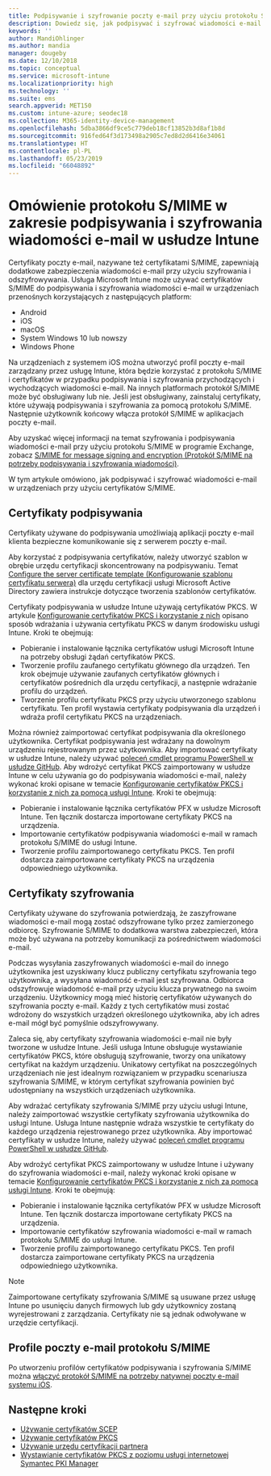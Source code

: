 ```yaml
---
title: Podpisywanie i szyfrowanie poczty e-mail przy użyciu protokołu S/MIME — Microsoft Intune — Azure | Micrososft Docs
description: Dowiedz się, jak podpisywać i szyfrować wiadomości e-mail w urządzeniach za pomocą certyfikatów cyfrowych w usłudze Microsoft Intune. Są to certyfikaty protokołu S/MIME skonfigurowane przy użyciu profili konfiguracji urządzeń. Certyfikaty podpisywania i szyfrowania używają protokołu PKCS (certyfikatów prywatnych) oraz umożliwiają importowanie certyfikatów za pomocą łącznika.
keywords: ''
author: MandiOhlinger
ms.author: mandia
manager: dougeby
ms.date: 12/10/2018
ms.topic: conceptual
ms.service: microsoft-intune
ms.localizationpriority: high
ms.technology: ''
ms.suite: ems
search.appverid: MET150
ms.custom: intune-azure; seodec18
ms.collection: M365-identity-device-management
ms.openlocfilehash: 5dba3866df9ce5c779deb18cf13852b3d8af1b8d
ms.sourcegitcommit: 916fed64f3d173498a2905c7ed8d2d6416e34061
ms.translationtype: HT
ms.contentlocale: pl-PL
ms.lasthandoff: 05/23/2019
ms.locfileid: "66048892"
---
```

# <a name="smime-overview-to-sign-and-encrypt-email-in-intune"></a>Omówienie protokołu S/MIME w zakresie podpisywania i szyfrowania wiadomości e-mail w usłudze Intune

Certyfikaty poczty e-mail, nazywane też certyfikatami S/MIME, zapewniają dodatkowe zabezpieczenia wiadomości e-mail przy użyciu szyfrowania i odszyfrowywania. Usługa Microsoft Intune może używać certyfikatów S/MIME do podpisywania i szyfrowania wiadomości e-mail w urządzeniach przenośnych korzystających z następujących platform:

- Android
- iOS
- macOS
- System Windows 10 lub nowszy
- Windows Phone

Na urządzeniach z systemem iOS można utworzyć profil poczty e-mail zarządzany przez usługę Intune, która będzie korzystać z protokołu S/MIME i certyfikatów w przypadku podpisywania i szyfrowania przychodzących i wychodzących wiadomości e-mail. Na innych platformach protokół S/MIME może być obsługiwany lub nie. Jeśli jest obsługiwany, zainstaluj certyfikaty, które używają podpisywania i szyfrowania za pomocą protokołu S/MIME. Następnie użytkownik końcowy włącza protokół S/MIME w aplikacjach poczty e-mail.

Aby uzyskać więcej informacji na temat szyfrowania i podpisywania wiadomości e-mail przy użyciu protokołu S/MIME w programie Exchange, zobacz [S/MIME for message signing and encryption (Protokół S/MIME na potrzeby podpisywania i szyfrowania wiadomości)](https://docs.microsoft.com/Exchange/policy-and-compliance/smime).

W tym artykule omówiono, jak podpisywać i szyfrować wiadomości e-mail w urządzeniach przy użyciu certyfikatów S/MIME.

## <a name="signing-certificates"></a>Certyfikaty podpisywania

Certyfikaty używane do podpisywania umożliwiają aplikacji poczty e-mail klienta bezpieczne komunikowanie się z serwerem poczty e-mail.

Aby korzystać z podpisywania certyfikatów, należy utworzyć szablon w obrębie urzędu certyfikacji skoncentrowany na podpisywaniu. Temat [Configure the server certificate template (Konfigurowanie szablonu certyfikatu serwera)](https://docs.microsoft.com/windows-server/networking/core-network-guide/cncg/server-certs/configure-the-server-certificate-template) dla urzędu certyfikacji usługi Microsoft Active Directory zawiera instrukcje dotyczące tworzenia szablonów certyfikatów.

Certyfikaty podpisywania w usłudze Intune używają certyfikatów PKCS. W artykule [Konfigurowanie certyfikatów PKCS i korzystanie z nich](certficates-pfx-configure.md) opisano sposób wdrażania i używania certyfikatu PKCS w danym środowisku usługi Intune. Kroki te obejmują:

- Pobieranie i instalowanie łącznika certyfikatów usługi Microsoft Intune na potrzeby obsługi żądań certyfikatów PKCS.
- Tworzenie profilu zaufanego certyfikatu głównego dla urządzeń. Ten krok obejmuje używanie zaufanych certyfikatów głównych i certyfikatów pośrednich dla urzędu certyfikacji, a następnie wdrażanie profilu do urządzeń.
- Tworzenie profilu certyfikatu PKCS przy użyciu utworzonego szablonu certyfikatu. Ten profil wystawia certyfikaty podpisywania dla urządzeń i wdraża profil certyfikatu PKCS na urządzeniach.

Można również zaimportować certyfikat podpisywania dla określonego użytkownika. Certyfikat podpisywania jest wdrażany na dowolnym urządzeniu rejestrowanym przez użytkownika. Aby importować certyfikaty w usłudze Intune, należy używać [poleceń cmdlet programu PowerShell w usłudze GitHub](https://github.com/Microsoft/Intune-Resource-Access). Aby wdrożyć certyfikat PKCS zaimportowany w usłudze Intune w celu używania go do podpisywania wiadomości e-mail, należy wykonać kroki opisane w temacie [Konfigurowanie certyfikatów PKCS i korzystanie z nich za pomocą usługi Intune](certficates-pfx-configure.md). Kroki te obejmują:

- Pobieranie i instalowanie łącznika certyfikatów PFX w usłudze Microsoft Intune. Ten łącznik dostarcza importowane certyfikaty PKCS na urządzenia.
- Importowanie certyfikatów podpisywania wiadomości e-mail w ramach protokołu S/MIME do usługi Intune.
- Tworzenie profilu zaimportowanego certyfikatu PKCS. Ten profil dostarcza zaimportowane certyfikaty PKCS na urządzenia odpowiedniego użytkownika.

## <a name="encryption-certificates"></a>Certyfikaty szyfrowania

Certyfikaty używane do szyfrowania potwierdzają, że zaszyfrowane wiadomości e-mail mogą zostać odszyfrowane tylko przez zamierzonego odbiorcę. Szyfrowanie S/MIME to dodatkowa warstwa zabezpieczeń, która może być używana na potrzeby komunikacji za pośrednictwem wiadomości e-mail.

Podczas wysyłania zaszyfrowanych wiadomości e-mail do innego użytkownika jest uzyskiwany klucz publiczny certyfikatu szyfrowania tego użytkownika, a wysyłana wiadomość e-mail jest szyfrowana. Odbiorca odszyfrowuje wiadomość e-mail przy użyciu klucza prywatnego na swoim urządzeniu. Użytkownicy mogą mieć historię certyfikatów używanych do szyfrowania poczty e-mail. Każdy z tych certyfikatów musi zostać wdrożony do wszystkich urządzeń określonego użytkownika, aby ich adres e-mail mógł być pomyślnie odszyfrowywany.

Zaleca się, aby certyfikaty szyfrowania wiadomości e-mail nie były tworzone w usłudze Intune. Jeśli usługa Intune obsługuje wystawianie certyfikatów PKCS, które obsługują szyfrowanie, tworzy ona unikatowy certyfikat na każdym urządzeniu. Unikatowy certyfikat na poszczególnych urządzeniach nie jest idealnym rozwiązaniem w przypadku scenariusza szyfrowania S/MIME, w którym certyfikat szyfrowania powinien być udostępniany na wszystkich urządzeniach użytkownika.

Aby wdrażać certyfikaty szyfrowania S/MIME przy użyciu usługi Intune, należy zaimportować wszystkie certyfikaty szyfrowania użytkownika do usługi Intune. Usługa Intune następnie wdraża wszystkie te certyfikaty do każdego urządzenia rejestrowanego przez użytkownika. Aby importować certyfikaty w usłudze Intune, należy używać [poleceń cmdlet programu PowerShell w usłudze GitHub](https://github.com/Microsoft/Intune-Resource-Access).

Aby wdrożyć certyfikat PKCS zaimportowany w usłudze Intune i używany do szyfrowania wiadomości e-mail, należy wykonać kroki opisane w temacie [Konfigurowanie certyfikatów PKCS i korzystanie z nich za pomocą usługi Intune](certficates-pfx-configure.md). Kroki te obejmują:

- Pobieranie i instalowanie łącznika certyfikatów PFX w usłudze Microsoft Intune. Ten łącznik dostarcza importowane certyfikaty PKCS na urządzenia.
- Importowanie certyfikatów szyfrowania wiadomości e-mail w ramach protokołu S/MIME do usługi Intune.
- Tworzenie profilu zaimportowanego certyfikatu PKCS. Ten profil dostarcza zaimportowane certyfikaty PKCS na urządzenia odpowiedniego użytkownika.

 > [!NOTE]
 > Zaimportowane certyfikaty szyfrowania S/MIME są usuwane przez usługę Intune po usunięciu danych firmowych lub gdy użytkownicy zostaną wyrejestrowani z zarządzania. Certyfikaty nie są jednak odwoływane w urzędzie certyfikacji.

## <a name="smime-email-profiles"></a>Profile poczty e-mail protokołu S/MIME

Po utworzeniu profilów certyfikatów podpisywania i szyfrowania S/MIME można [włączyć protokół S/MIME na potrzeby natywnej poczty e-mail systemu iOS](email-settings-ios.md).

## <a name="next-steps"></a>Następne kroki

- [Używanie certyfikatów SCEP](certificates-scep-configure.md)
- [Używanie certyfikatów PKCS](certficates-pfx-configure.md)
- [Używanie urzędu certyfikacji partnera](certificate-authority-add-scep-overview.md)
- [Wystawianie certyfikatów PKCS z poziomu usługi internetowej Symantec PKI Manager](certificates-symantec-configure.md)
